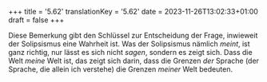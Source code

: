 +++
title = '5.62'
translationKey = '5.62'
date = 2023-11-26T13:02:33+01:00
draft = false
+++

Diese Bemerkung gibt den Schlüssel zur Entscheidung der Frage, inwieweit der Solipsismus eine Wahrheit ist.
Was der Solipsismus nämlich <em class="germph">meint</em>, ist ganz richtig, nur lässt es sich nicht <em class="germph">sagen</em>, sondern es zeigt sich.
Dass die Welt <em class="germph">meine</em> Welt ist, das zeigt sich darin, dass die Grenzen <em class="germph">der</em> Sprache (der Sprache, die allein ich verstehe) die Grenzen <em class="germph">meiner</em> Welt bedeuten.
